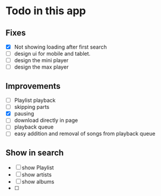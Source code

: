 # Todo in this app
## Fixes
- [x] Not showing loading after first search
- [ ] design ui for mobile and tablet.
- [ ] design the mini player 
- [ ] design the max player

## Improvements
- [ ] Playlist playback
- [ ] skipping parts 
- [x] pausing
- [ ] download directly in page
- [ ] playback queue 
- [ ] easy addition and removal of songs from playback queue

## Show in search

- [ ] show Playlist
- [ ] show artists
- [ ] show albums
- [ ] 
 
